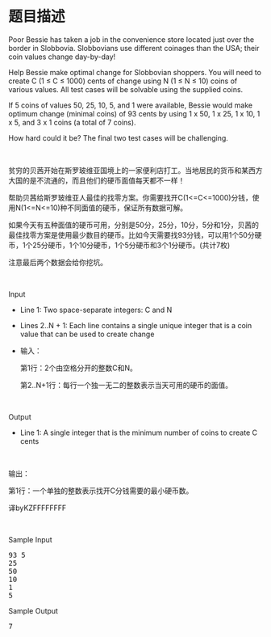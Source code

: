 # 题目描述


<p>
Poor Bessie has taken a job in the convenience store located just over the border in Slobbovia. Slobbovians use different coinages than the USA; their coin values change day-by-day!
</p>
<p>
Help Bessie make optimal change for Slobbovian shoppers. You will need to create C (1 ≤ C ≤ 1000) cents of change using N (1 ≤ N ≤ 10) coins of various values. All test cases will be solvable using the supplied coins.
</p>
<p>
If 5 coins of values 50, 25, 10, 5, and 1 were available, Bessie would make optimum change (minimal coins) of 93 cents by using 1 x 50, 1 x 25, 1 x 10, 1 x 5, and 3 x 1 coins (a total of 7 coins).
</p>
<p>
How hard could it be? The final two test cases will be challenging.
</p>
<p>
<br/>
</p>
<p>
贫穷的贝茜开始在斯罗玻维亚国境上的一家便利店打工。当地居民的货币和某西方大国的是不流通的，而且他们的硬币面值每天都不一样！
</p>
<p>
帮助贝茜给斯罗玻维亚人最佳的找零方案。你需要找开C(1&lt;=C&lt;=1000)分钱，使用N(1&lt;=N&lt;=10)种不同面值的硬币，保证所有数据可解。
</p>
<p>
如果今天有五种面值的硬币可用，分别是50分，25分，10分，5分和1分，贝茜的最佳找零方案是使用最少数目的硬币。比如今天需要找93分钱，可以用1个50分硬币，1个25分硬币，1个10分硬币，1个5分硬币和3个1分硬币。(共计7枚)
</p>
<p>
注意最后两个数据会给你挖坑。
</p>
<p>
<br/>
</p>
<p>
Input
</p>
<ul>
<li>
Line 1: Two space-separate integers: C and N
</li>
</ul>
<ul>
<li>
Lines 2..N + 1: Each line contains a single unique integer that is a coin value that can be used to create change
</li>
<li>
<p>
输入：
</p>
<p>
第1行：2个由空格分开的整数C和N。
</p>
<p>
第2..N+1行：每行一个独一无二的整数表示当天可用的硬币的面值。
</p>
<br/>
</li>
</ul>
<p>
Output
</p>
<ul>
<li>
Line 1: A single integer that is the minimum number of coins to create C cents
</li>
</ul>
<p>
<br/>
</p>
<p>
输出：
</p>
<p>
第1行：一个单独的整数表示找开C分钱需要的最小硬币数。
</p>
<p>
译byKZFFFFFFFF
</p>
<p>
<br/>
</p>
<p>
Sample Input
</p>
<pre>93 5
25
50
10
1
5
</pre>
<p>
Sample Output
</p>
<pre>7 
</pre>
